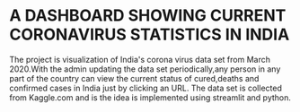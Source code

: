 # A DASHBOARD SHOWING CURRENT CORONAVIRUS STATISTICS IN INDIA

The project is visualization of India's corona virus data set from March 2020.With the admin updating the data set periodically,any person in any part of the country can view the current status of cured,deaths and confirmed cases in India just by clicking an URL.
The data set is collected from Kaggle.com and is the idea is implemented using streamlit and python.
